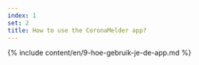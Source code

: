 ```yaml
---
index: 1
set: 2
title: How to use the CoronaMelder app?
---
```

{% include content/en/9-hoe-gebruik-je-de-app.md %}
